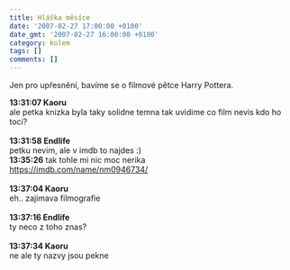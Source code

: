 ```yaml
---
title: Hláška měsíce
date: '2007-02-27 17:00:00 +0100'
date_gmt: '2007-02-27 16:00:00 +0100'
category: kolem
tags: []
comments: []
---
```

<p>Jen pro upřesnění, bavíme se o filmové pětce Harry Pottera.</p>
<p class="odsazeny"><strong>13:31:07 Kaoru</strong><br>ale petka knizka byla taky solidne temna tak uvidime co film nevis kdo ho toci?<br><br><strong>13:31:58 Endlife</strong><br>petku nevim, ale v imdb to najdes :)<br><strong>13:35:26</strong> tak tohle mi nic moc nerika<br><a href="https://imdb.com/name/nm0946734/">https://imdb.com/name/nm0946734/</a><br><br><strong>13:37:04 Kaoru</strong><br>eh.. zajimava filmografie<br><br><strong>13:37:16 Endlife</strong><br>ty neco z toho znas? <br><br><strong>13:37:34 Kaoru</strong><br>ne ale ty nazvy jsou pekne</p>
